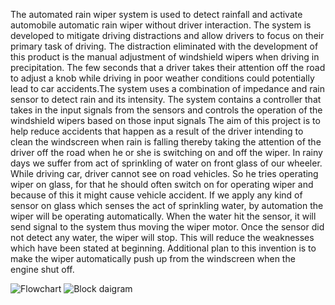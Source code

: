 The automated rain wiper system is used to detect rainfall and activate automobile automatic rain wiper without driver interaction. The system is developed to mitigate driving distractions and allow drivers to focus on their primary task of driving. The distraction eliminated with the development of this product is the manual adjustment of windshield wipers when driving in precipitation. The few seconds that a driver takes their attention off the road to adjust a knob while driving in poor weather conditions could potentially lead to car accidents.The system uses a combination of impedance and rain sensor to detect rain and its intensity. The system contains a controller that takes in the input signals from the sensors and controls the operation of the windshield wipers based on those input signals The aim of this project is to help reduce accidents that happen as a result of the driver intending to clean the windscreen when rain is falling thereby taking the attention of the driver off the road when he or she is switching on and off the wiper. In rainy days we suffer from act of sprinkling of water on front glass of our wheeler. While driving car, driver cannot see on road vehicles. So he tries operating wiper on glass, for that he should often switch on for operating wiper and because of this it might cause vehicle accident. If we apply any kind of sensor on glass which senses the act of sprinkling water, by automation the wiper will be operating automatically. When the water hit the sensor, it will send signal to the system thus moving the wiper motor. Once the sensor did not detect any water, the wiper will stop. This will reduce the weaknesses which have been stated at beginning. Additional plan to this invention is to make the wiper automatically push up from the windscreen when the engine shut off.


![Flowchart](https://user-images.githubusercontent.com/77711240/168219418-8b7c6ba0-7e5b-4cd1-9d2e-b7ab54f23022.jpeg)
![Block daigram](https://user-images.githubusercontent.com/77711240/168219472-addbf9c0-3d29-49d2-b5f4-8acf68b6a484.jpeg)

